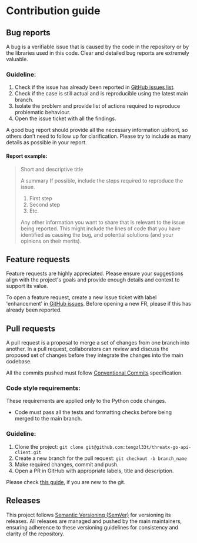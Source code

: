 # Contribution guide

## Bug reports

A bug is a verifiable issue that is caused by the code in the repository or by the libraries used in this code.
Clear and detailed bug reports are extremely valuable.

### Guideline:

1. Check if the issue has already been reported
   in [GitHub issues list](https://github.com/tengzl33t/threatx-go-api-client/issues).
2. Check if the case is still actual and is reproducible using the latest main branch.
3. Isolate the problem and provide list of actions required to reproduce problematic behaviour.
4. Open the issue ticket with all the findings.

A good bug report should provide all the necessary information upfront,
so others don’t need to follow up for clarification.
Please try to include as many details as possible in your report.

#### Report example:

> Short and descriptive title
>
> A summary If possible, include the steps required to reproduce the issue.
>
> 1. First step
> 2. Second step
> 3. Etc.
>
> Any other information you want to share that is relevant to the issue being
> reported. This might include the lines of code that you have identified as
> causing the bug, and potential solutions (and your opinions on their
> merits).

## Feature requests

Feature requests are highly appreciated.
Please ensure your suggestions align with the project's goals and provide enough details
and context to support its value.

To open a feature request, create a new issue ticket with label 'enhancement'
in [GitHub issues](https://github.com/tengzl33t/threatx-go-api-client/issues).
Before opening a new FR, please if this has already been reported.

## Pull requests

A pull request is a proposal to merge a set of changes from one branch into another.
In a pull request, collaborators can review and discuss the proposed set of changes
before they integrate the changes into the main codebase.

All the commits pushed must follow [Conventional Commits](https://www.conventionalcommits.org) specification.

### Code style requirements:

These requirements are applied only to the Python code changes.

- Code must pass all the tests and formatting checks before being merged to the main branch.

### Guideline:

1. Clone the project: `git clone git@github.com:tengzl33t/threatx-go-api-client.git`
2. Create a new branch for the pull request: `git checkout -b branch_name`
3. Make required changes, commit and push.
4. Open a PR in GitHub with appropriate labels, title and description.

Please check [this guide](https://www.baeldung.com/ops/git-guide), if you are new to the git.

## Releases

This project follows [Semantic Versioning (SemVer)](https://semver.org/) for versioning its releases.
All releases are managed and pushed by the main maintainers,
ensuring adherence to these versioning guidelines for consistency and clarity of the repository.